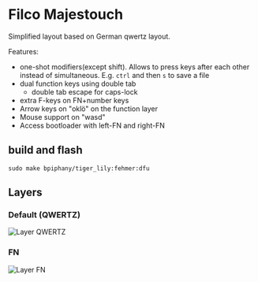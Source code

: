 # Filco Majestouch 

Simplified layout based on German qwertz layout.

Features:

- one-shot modifiers(except shift). Allows to press keys after each other instead of simultaneous. E.g. `ctrl` and then `s` to save a file
- dual function keys using double tab
    + double tab escape for caps-lock
- extra F-keys on FN+number keys
- Arrow keys on "oklö" on the function layer
- Mouse support on "wasd"
- Access bootloader with left-FN and right-FN



## build and flash

```
sudo make bpiphany/tiger_lily:fehmer:dfu
```


## Layers

### Default (QWERTZ)

![Layer QWERTZ](docs/layer-qwertz.png)

### FN

![Layer FN](docs/layer-fn1.png)

